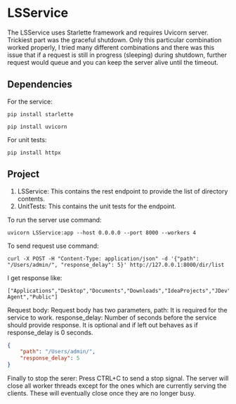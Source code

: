# LSService

The LSService uses Starlette framework and requires Uvicorn server. Trickiest part was the graceful shutdown.
Only this particular combination worked properly, I tried many different combinations and there was this issue
that if a request is still in progress (sleeping) during shutdown, further request would queue and you can keep
the server alive until the timeout.

## Dependencies
For the service:
```
pip install starlette
```
```
pip install uvicorn
```
For unit tests:
```
pip install httpx
```

## Project
1) LSService: This contains the rest endpoint to provide the list of directory contents.
2) UnitTests: This contains the unit tests for the endpoint.


To run the server use command:
```
uvicorn LSService:app --host 0.0.0.0 --port 8000 --workers 4
```

To send request use command:
```
curl -X POST -H "Content-Type: application/json" -d '{"path": "/Users/admin/", "response_delay": 5}' http://127.0.0.1:8000/dir/list
```

I get response like:
```
["Applications","Desktop","Documents","Downloads","IdeaProjects","JDev","Library","Movies","Music","Pictures","Postman","Postman Agent","Public"]
```


Request body:
Request body has two parameters, path: It is required for the service to work. response_delay: Number of seconds before
the service should provide response. It is optional and if left out behaves as if response_delay is 0 seconds.
```json
{
    "path": "/Users/admin/",
    "response_delay": 5
}
```
Finally to stop the serer:
Press CTRL+C to send a stop signal. The server will close all worker threads except for the ones which are currently
serving the clients. These will eventually close once they are no longer busy.

